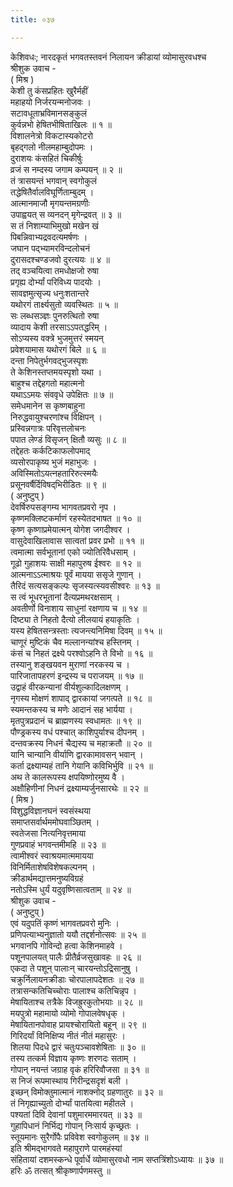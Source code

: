 ```yaml
---
title: ०३७

---
```

केशिवधः; नारदकृतं भगवतस्तवनं निलायन क्रीडायां व्योमासुरवधश्च  
श्रीशुक उवाच -  
( मिश्र )  
केशी तु कंसप्रहितः खुरैर्महीं  
महाहयो निर्जरयन्मनोजवः ।  
सटावधूताभ्रविमानसङ्‌कुलं  
कुर्वन्नभो हेषितभीषिताखिलः ॥ १ ॥  
विशालनेत्रो विकटास्यकोटरो  
बृहद्‌गलो नीलमहाम्बुदोपमः ।  
दुराशयः कंसहितं चिकीर्षुः  
व्रजं स नम्दस्य जगाम कम्पयन् ॥ २ ॥  
तं त्रासयन्तं भगवान् स्वगोकुलं  
तद्धेषितैर्वालविघूर्णिताम्बुदम् ।  
आत्मानमाजौ मृगयन्तमग्रणीः  
उपाह्वयत् स व्यनदन् मृगेन्द्रवत् ॥ ३ ॥  
स तं निशाम्याभिमुखो मखेन खं  
पिबन्निवाभ्यद्रवदत्यमर्षणः ।  
जघान पद्भ्यामरविन्दलोचनं  
दुरासदश्चण्डजवो दुरत्ययः ॥ ४ ॥  
तद् वञ्चयित्वा तमधोक्षजो रुषा  
प्रगृह्य दोर्भ्यां परिविध्य पादयोः ।  
सावज्ञमुत्सृज्य धनुःशतान्तरे  
यथोरगं तार्क्ष्यसुतो व्यवस्थितः ॥ ५ ॥  
सः लब्धसञ्ज्ञः पुनरुत्थितो रुषा  
व्यादाय केशी तरसाऽऽपतद्धरिम् ।  
सोऽप्यस्य वक्त्रे भुजमुत्तरं स्मयन्  
प्रवेशयामास यथोरगं बिले ॥ ६ ॥  
दन्ता निपेतुर्भगवद्भुजस्पृशः  
ते केशिनस्तप्तमयस्पृशो यथा ।  
बाहुश्च तद्देहगतो महात्मनो  
यथाऽऽमयः संववृधे उपेक्षितः ॥ ७ ॥  
समेधमानेन स कृष्णबाहुना  
निरुद्धवायुश्चरणांश्च विक्षिपन् ।  
प्रस्विन्नगात्रः परिवृत्तलोचनः  
पपात लेण्डं विसृजन् क्षितौ व्यसुः ॥ ८ ॥  
तद्देहतः कर्कटिकाफलोपमाद्  
व्यसोरपाकृष्य भुजं महाभुजः ।  
अविस्मितोऽयत्नहतारिरुत्स्मयैः  
प्रसूनवर्षैर्दिविषद्‌भिरीडितः ॥ ९ ॥  
( अनुष्टुप् )  
देवर्षिरुपसङ्‌गम्य भागवतप्रवरो नृप ।  
कृष्णमक्लिष्टकर्माणं रहस्येतदभाषत ॥ १० ॥  
कृष्ण कृष्णाप्रमेयात्मन् योगेश जगदीश्वर ।  
वासुदेवाखिलावास सात्वतां प्रवर प्रभो ॥ ११ ॥  
त्वमात्मा सर्वभूतानां एको ज्योतिरिवैधसाम् ।  
गूढो गुहाशयः साक्षी महापुरुष ईश्वरः ॥ १२ ॥  
आत्मनाऽऽत्माश्रयः पूर्वं मायया ससृजे गुणान् ।  
तैरिदं सत्यसङ्‌कल्पः सृजस्यत्स्यवसीश्वरः ॥ १३ ॥  
स त्वं भूधरभूतानां दैत्यप्रमथरक्षसाम् ।  
अवतीर्णो विनाशाय साधुनां रक्षणाय च ॥ १४ ॥  
दिष्ट्या ते निहतो दैत्यो लीलयायं हयाकृतिः ।  
यस्य हेषितसन्त्रस्ताः त्यजन्त्यनिमिषा दिवम् ॥ १५ ॥  
चाणूरं मुष्टिकं चैव मल्लानन्यांश्च हस्तिनम् ।  
कंसं च निहतं द्रक्ष्ये परश्वोऽहनि ते विभो ॥ १६ ॥  
तस्यानु शङ्‌खयवन मुराणां नरकस्य च ।  
पारिजातापहरणं इन्द्रस्य च पराजयम् ॥ १७ ॥  
उद्वाहं वीरकन्यानां वीर्यशुल्कादिलक्षणम् ।  
नृगस्य मोक्षणं शापाद् द्वारकायां जगत्पते ॥ १८ ॥  
स्यमन्तकस्य च मणेः आदानं सह भार्यया ।  
मृतपुत्रप्रदानं च ब्राह्मणस्य स्वधामतः ॥ १९ ॥  
पौण्ड्रकस्य वधं पश्चात् काशिपुर्याश्च दीपनम् ।  
दन्तवक्रस्य निधनं चैद्यस्य च महाक्रतौ ॥ २० ॥  
यानि चान्यानि वीर्याणि द्वारकामावसन् भवान् ।  
कर्ता द्रक्ष्याम्यहं तानि गेयानि कविभिर्भुवि ॥ २१ ॥  
अथ ते कालरूपस्य क्षपयिष्णोरमुष्य वै ।  
अक्षौहिणीनां निधनं द्रक्ष्याम्यर्जुनसारथेः ॥ २२ ॥  
( मिश्र )  
विशुद्धविज्ञानघनं स्वसंस्थया  
समाप्तसर्वार्थममोघवाञ्छितम् ।  
स्वतेजसा नित्यनिवृत्तमाया  
गुणप्रवाहं भगवन्तमीमहि ॥ २३ ॥  
त्वामीश्वरं स्वाश्रयमात्ममायया  
विनिर्मिताशेषविशेषकल्पनम् ।  
क्रीडार्थमद्यात्तमनुष्यविग्रहं  
नतोऽस्मि धुर्यं यदुवृष्णिसात्वताम् ॥ २४ ॥  
श्रीशुक उवाच -  
( अनुष्टुप् )  
एवं यदुपतिं कृष्णं भागवतप्रवरो मुनिः ।  
प्रणिपत्याभ्यनुज्ञातो ययौ तद्दर्शनोत्सवः ॥ २५ ॥  
भगवानपि गोविन्दो हत्वा केशिनमाहवे ।  
पशूनपालयत् पालैः प्रीतैर्व्रजसुखावहः ॥ २६ ॥  
एकदा ते पशून् पालाःन् चारयन्तोऽद्रिसानुषु ।  
चक्रुर्निलायनक्रीडाः चोरपालापदेशतः ॥ २७ ॥  
तत्रासन्कतिचिच्चोराः पालाश्च कतिचिन्नृप ।  
मेषायिताश्च तत्रैके विजह्रुरकुतोभयाः ॥ २८ ॥  
मयपुत्रो महामायो व्योमो गोपालवेषधृक् ।  
मेषायितानपोवाह प्रायश्चोरायितो बहून् ॥ २९ ॥  
गिरिदर्यां विनिक्षिप्य नीतं नीतं महासुरः ।  
शिलया पिदधे द्वारं चतुःपञ्चावशेषिताः ॥ ३० ॥  
तस्य तत्कर्म विज्ञाय कृष्णः शरणदः सताम् ।  
गोपान् नयन्तं जग्राह वृकं हरिरिवौजसा ॥ ३१ ॥  
स निजं रूपमास्थाय गिरीन्द्रसदृशं बली ।  
इच्छन् विमोक्तुमात्मानं नाशक्नोद् ग्रहणातुरः ॥ ३२ ॥  
तं निगृह्याच्युतो दोर्भ्यां पातयित्वा महीतले ।  
पश्यतां दिवि देवानां पशुमारममारयत् ॥ ३३ ॥  
गुहापिधानं निर्भिद्य गोपान् निःसार्य कृच्छ्रतः ।  
स्तूयमानः सुरैर्गोपैः प्रविवेश स्वगोकुलम् ॥ ३४ ॥  
इति श्रीमद्भागवते महापुराणे पारमहंस्यां  
संहितायां दशमस्कन्धे पूर्वार्धे व्योमासुरवधो नाम सप्तत्रिंशोऽध्यायः ॥ ३७ ॥  
हरिः ॐ तत्सत् श्रीकृष्णार्पणमस्तु ॥